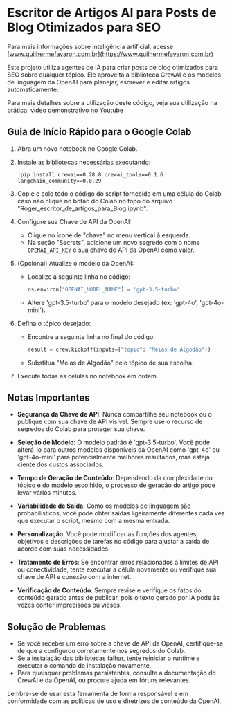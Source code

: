 # Escritor de Artigos AI para Posts de Blog Otimizados para SEO

Para mais informações sobre inteligência artificial, acesse [www.guilhermefavaron.com.br](https://www.guilhermefavaron.com.br)

Este projeto utiliza agentes de IA para criar posts de blog otimizados para SEO sobre qualquer tópico. Ele aproveita a biblioteca CrewAI e os modelos de linguagem da OpenAI para planejar, escrever e editar artigos automaticamente.

Para mais detalhes sobre a utilização deste código, veja sua utilização na prática: [vídeo demonstrativo no Youtube](https://youtu.be/emyRZqY1jpo)

## Guia de Início Rápido para o Google Colab

1. Abra um novo notebook no Google Colab.

2. Instale as bibliotecas necessárias executando:
   ```
   !pip install crewai==0.28.8 crewai_tools==0.1.6 langchain_community==0.0.29
   ```

3. Copie e cole todo o código do script fornecido em uma célula do Colab caso não clique no botão do Colab no topo do arquivo "Roger_escritor_de_artigos_para_Blog.ipynb".

4. Configure sua Chave de API da OpenAI:
   - Clique no ícone de "chave" no menu vertical à esquerda.
   - Na seção "Secrets", adicione um novo segredo com o nome `OPENAI_API_KEY` e sua chave de API da OpenAI como valor.

5. (Opcional) Atualize o modelo da OpenAI:
   - Localize a seguinte linha no código:
     ```python
     os.environ["OPENAI_MODEL_NAME"] = 'gpt-3.5-turbo'
     ```
   - Altere 'gpt-3.5-turbo' para o modelo desejado (ex: 'gpt-4o', 'gpt-4o-mini').

6. Defina o tópico desejado:
   - Encontre a seguinte linha no final do código:
     ```python
     result = crew.kickoff(inputs={"topic": "Meias de Algodão"})
     ```
   - Substitua "Meias de Algodão" pelo tópico de sua escolha.

7. Execute todas as células no notebook em ordem.

## Notas Importantes

- **Segurança da Chave de API**: Nunca compartilhe seu notebook ou o publique com sua chave de API visível. Sempre use o recurso de segredos do Colab para proteger sua chave.

- **Seleção de Modelo**: O modelo padrão é 'gpt-3.5-turbo'. Você pode alterá-lo para outros modelos disponíveis da OpenAI como 'gpt-4o' ou 'gpt-4o-mini' para potencialmente melhores resultados, mas esteja ciente dos custos associados.

- **Tempo de Geração de Conteúdo**: Dependendo da complexidade do tópico e do modelo escolhido, o processo de geração do artigo pode levar vários minutos.

- **Variabilidade de Saída**: Como os modelos de linguagem são probabilísticos, você pode obter saídas ligeiramente diferentes cada vez que executar o script, mesmo com a mesma entrada.

- **Personalização**: Você pode modificar as funções dos agentes, objetivos e descrições de tarefas no código para ajustar a saída de acordo com suas necessidades.

- **Tratamento de Erros**: Se encontrar erros relacionados a limites de API ou conectividade, tente executar a célula novamente ou verifique sua chave de API e conexão com a internet.

- **Verificação de Conteúdo**: Sempre revise e verifique os fatos do conteúdo gerado antes de publicar, pois o texto gerado por IA pode às vezes conter imprecisões ou vieses.

## Solução de Problemas

- Se você receber um erro sobre a chave de API da OpenAI, certifique-se de que a configurou corretamente nos segredos do Colab.
- Se a instalação das bibliotecas falhar, tente reiniciar o runtime e executar o comando de instalação novamente.
- Para quaisquer problemas persistentes, consulte a documentação do CrewAI e da OpenAI, ou procure ajuda em fóruns relevantes.

Lembre-se de usar esta ferramenta de forma responsável e em conformidade com as políticas de uso e diretrizes de conteúdo da OpenAI.
